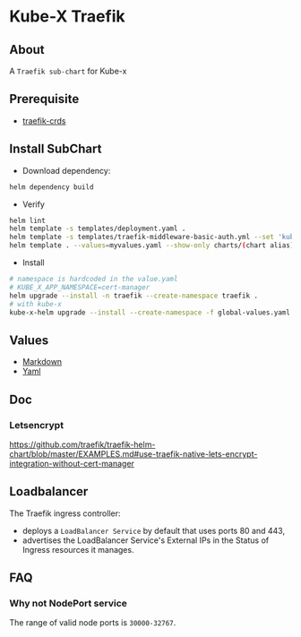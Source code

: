 # Kube-X Traefik 


## About
A `Traefik sub-chart` for Kube-x

## Prerequisite

* [traefik-crds](../../crds/traefik/README.md)

## Install SubChart

* Download dependency:
```bash
helm dependency build
```
* Verify
```bash
helm lint
helm template -s templates/deployment.yaml .
helm template -s templates/traefik-middleware-basic-auth.yml --set 'kube_x.cluster.adminUser.password=yolo' .
helm template . --values=myvalues.yaml --show-only charts/(chart alias)/templates/deployment.yaml
```
* Install
```bash
# namespace is hardcoded in the value.yaml
# KUBE_X_APP_NAMESPACE=cert-manager
helm upgrade --install -n traefik --create-namespace traefik .
# with kube-x
kube-x-helm upgrade --install --create-namespace -f global-values.yaml  traefik .
```

## Values

* [Markdown](https://github.com/traefik/traefik-helm-chart/blob/master/traefik/VALUES.md)
* [Yaml](https://github.com/traefik/traefik-helm-chart/blob/master/traefik/values.yaml)

## Doc


### Letsencrypt

https://github.com/traefik/traefik-helm-chart/blob/master/EXAMPLES.md#use-traefik-native-lets-encrypt-integration-without-cert-manager



## Loadbalancer

The Traefik ingress controller:
* deploys a `LoadBalancer Service` by default that uses ports 80 and 443, 
* advertises the LoadBalancer Service's External IPs in the Status of Ingress resources it manages.


## FAQ

### Why not NodePort service

The range of valid node ports is `30000-32767`.


